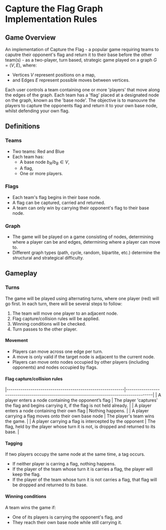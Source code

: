 # Capture the Flag Graph Implementation Rules

## Game Overview
An implementation of Capture the Flag - a popular game requiring teams to caputre their opponent's flag and return it to their base before the other team(s) - as a two-player, turn based, strategic game played on a graph $G = (V,E)$, where:
- Vertices $V$ represent positions on a map,
- and Edges $E$ represent possible moves between vertices.

Each user controls a team containing one or more 'players' that move along the edges of the graph.
Each team has a 'flag' placed at a designated node on the graph, known as the 'base node'.
The objective is to manouvre the players to capture the opponents flag and return it to your own base node, whilst defending your own flag.

## Definitions

### Teams
- Two teams: Red and Blue
- Each team has:
    - A base node $b_R/b_B \in V$,
    - A flag,
    - One or more players.

### Flags
- Each team's flag begins in their base node.
- A flag can be captured, carried and returned.
- A team can only win by carrying their opponent's flag to their base node.

### Graph
- The game will be played on a game consisting of nodes, determining where a player can be and edges, determining where a player can move to.
- Different graph types (path, cycle, random, bipartite, etc.) determine the structural and strategical difficulty.

## Gameplay

### Turns
The game will be played using alternating turns, where one player (red) will go first.
In each turn, there will be several steps to follow:
1. The team will move one player to an adjacent node.
2. Flag capture/collision rules will be applied.
3. Winning conditions will be checked.
4. Turn passes to the other player.

#### Movement
- Players can move across one edge per turn.
- A move is only valid if the target node is adjacent to the current node.
- Players can move onto nodes occupied by other players (including opponents) and nodes occupied by flags.

#### Flag capture/collision rules

|-----------------------------------------------------------|-------------------------------------------------------------------------------------------|
| A player enters a node containing the opponent’s flag     | The player 'captures' the flag and begins carrying it, if the flag is not held already.   |
| A player enters a node containing their own flag          | Nothing happens.                                                                          |
| A player carrying a flag moves onto their own base node   | The player's team wins the game.                                                          |
| A player carrying a flag is intercepted by the opponent   | The flag, held by the player whose turn it is not, is dropped and returned to its base.   |

#### Tagging
If two players occupy the same node at the same time, a tag occurs.
- If neither player is carring a flag, nothing happens.
- If the player of the team whose turn it is carries a flag, the player will keep the flag.
- If the player of the team whose turn it is not carries a flag, that flag will be dropped and returned to its base.

#### Winning conditions
A team wins the game if:
- One of its players is carrying the opponent's flag, and
- They reach their own base node while still carrying it.